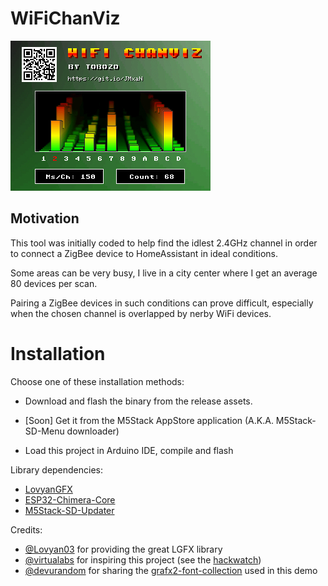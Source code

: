 # WiFiChanViz


![](img/screenshot.jpg)


## Motivation

This tool was initially coded to help find the idlest 2.4GHz channel in order to connect a ZigBee device to HomeAssistant in ideal conditions.

Some areas can be very busy, I live in a city center where I get an average 80 devices per scan.

Pairing a ZigBee devices in such conditions can prove difficult, especially when the chosen channel is overlapped by nerby WiFi devices.



# Installation


Choose one of these installation methods:

- Download and flash the binary from the release assets.

- [Soon] Get it from the M5Stack AppStore application (A.K.A. M5Stack-SD-Menu downloader)

- Load this project in Arduino IDE, compile and flash

Library dependencies:
  - [LovyanGFX](https://github.com/Lovyan03/LovyanGFX)
  - [ESP32-Chimera-Core](https://github.com/tobozo/ESP32-Chimera-Core)
  - [M5Stack-SD-Updater](https://github.com/tobozo/M5Stack-SD-Updater)



Credits:

  - [@Lovyan03](https://github.com/Lovyan03) for providing the great LGFX library
  - [@virtualabs](https://github.com/virtualabs) for inspiring this project (see the [hackwatch](https://github.com/virtualabs/hackwatch))
  - [@devurandom](https://opengameart.org/users/devurandom) for sharing the [grafx2-font-collection](https://opengameart.org/content/new-original-grafx2-font-collection) used in this demo

